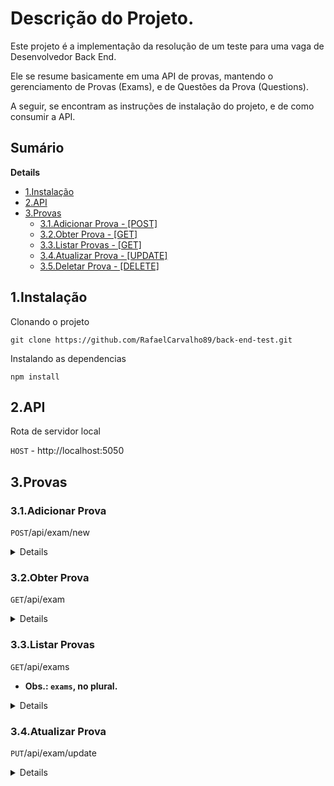 # Descrição do Projeto.

<p>Este projeto é a implementação da resolução de um teste para uma vaga de Desenvolvedor Back End.</p>

<p>Ele se resume basicamente em uma API de provas, mantendo o gerenciamento de Provas (Exams), e de Questões da Prova (Questions).</p>

<p>A seguir, se encontram as instruções de instalação do projeto, e de como consumir a API.</p>


## Sumário

<summary><strong>Details</strong></summary>

* [1.Instalação](#1-instalacao)
* [2.API](#2-api)
* [3.Provas](#3-provas)
  * [3.1.Adicionar Prova - [POST]](#3-1-adicionar-prova)
  * [3.2.Obter Prova - [GET]](#3-2-obter-prova)
  * [3.3.Listar Provas - [GET]](#3-3-listar-provas)
  * [3.4.Atualizar Prova - [UPDATE]](#3-4-atualizar-prova)
  * [3.5.Deletar Prova - [DELETE]](#3-5-deletar-prova)


## 1.Instalação

<p>Clonando o projeto</p>

```console
git clone https://github.com/RafaelCarvalho89/back-end-test.git
```

<p>Instalando as dependencias</p>

```console
npm install
```


## 2.API

Rota de servidor local

`HOST` - http://localhost:5050


## 3.Provas


### 3.1.Adicionar Prova

  `POST`/api/exam/new

  <details>

  #### Parâmetros da requisição
  |Tipo|Nome|Descrição|Schema|
  |---|---|---|---|
  |**Body**|**name**  <br>*required*|O nome da Prova.|string|
  |**Body**|**description**  <br>*required*|Descrição da Prova.|string|
  |**Body**|**type**  <br>*required*|Tipo da Prova. Obs.: `"ONLINE"` ou `"OFFLINE"`  |string|
  |**Body**|**questions**  <br>*optional*|Questões da Prova. Obs: Um Array de `question`. |[question[]](#question)|


  #### Question
  |Tipo|Nome|Descrição|Schema|
  |---|---|---|---|
  |**Body**|**statement**  <br>*required*|O enunciado da Questão.|string|
  |**Body**|**options**  <br>*required*|Opções da Questão. Obs: Um Array de `option`. |[option[]](#option)|


  #### Option
  |Tipo|Nome|Descrição|Schema|
  |---|---|---|---|
  |**Body**|**key**  <br>*required*|A chave da opção.|string|
  |**Body**|**value**  <br>*required*|O valor da opção.|string|
  |**Body**|**correct**  <br>*required*|Se a opção é verdadeira ou falsa. Obs.: `true` ou `false`|boolean|


**Exemplo da requisição passando uma prova `com questões`.**
```json
{
  "name": "Prova AMARELA",
  "description": "Prova completa",
  "type": "ONLINE",
  "questions": [
    {
      "statement": "Qual o sentido da vida, do universo e tudo mais?",
      "options": [
        {
          "key": "a",
          "value": "viver",
          "correct": false
        },
        {
          "key": "b",
          "value": "beber café",
          "correct": false
        },
        {
          "key": "c",
          "value": "codar",
          "correct": false
        },
        {
          "key": "d",
          "value": "42",
          "correct": true
        }
      ]
    }
  ]
}
```


**Exemplo de resposta da requisição passando uma prova `com questoes`.**
```json
{
  "id": "6050f9e222a72e7089ed1988",
  "name": "Prova AMARELA",
  "description": "Prova completa",
  "type": "ONLINE",
  "questions": [
    {
      "id": "6050f9e222a72e7089ed1987",
      "statement": "Qual o sentido da vida, do universo e tudo mais?",
      "options": [
        {
          "key": "a",
          "value": "viver",
          "correct": false,
          "id": "6050f9e222a72e7089ed1983"
        },
        {
          "key": "b",
          "value": "beber café",
          "correct": false,
          "id": "6050f9e222a72e7089ed1984"
        },
        {
          "key": "c",
          "value": "codar",
          "correct": false,
          "id": "6050f9e222a72e7089ed1985"
        },
        {
          "key": "d",
          "value": "42",
          "correct": true,
          "id": "6050f9e222a72e7089ed1986"
        }
      ]
    }
  ]
}
```


**Exemplo da requisição passando uma prova `sem questoes`.**
```json
{
  "name": "Prova AZUL",
  "description": "Prova sem questões",
  "type": "ONLINE"
}
```


**Exemplo de resposta da requisição passando uma prova `SEM` questoes.**
```json
{
  "id": "6050f9e222a72e7089ed2021",
  "name": "Prova AZUL",
  "description": "Prova sem questões",
  "type": "ONLINE",
  "questions": []
}
```
</details>


### 3.2.Obter Prova

  `GET`/api/exam

  <details>

  #### Parâmetros da requisição
  |Tipo|Nome|Descrição|Schema|
  |---|---|---|---|
  |**Body**|**id**  <br>*required*|O id da Prova.|string|


  **Exemplo da requisição obter prova.**
  ```json
  {
    "id": "6050f9e222a72e7089ed1988"
  }
  ```


  **Exemplo de resposta da requisição obter prova.**
  ```json
  {
    "id": "6050f9e222a72e7089ed1988",
    "name": "Prova AMARELA",
    "description": "Prova completa",
    "type": "ONLINE",
    "questions": [
      {
        "id": "6050f9e222a72e7089ed1987",
        "statement": "Qual o sentido da vida, do universo e tudo mais?",
        "options": [
          {
            "key": "a",
            "value": "viver",
            "correct": false,
            "id": "6050f9e222a72e7089ed1983"
          },
          {
            "key": "b",
            "value": "beber café",
            "correct": false,
            "id": "6050f9e222a72e7089ed1984"
          },
          {
            "key": "c",
            "value": "codar",
            "correct": false,
            "id": "6050f9e222a72e7089ed1985"
          },
          {
            "key": "d",
            "value": "42",
            "correct": true,
            "id": "6050f9e222a72e7089ed1986"
          }
        ]
      }
    ]
  }
  ```
  </details>

### 3.3.Listar Provas

  `GET`/api/exams 
  
  - **Obs.: `exams`, no plural.**

  <details>

  #### Requisição sem Parâmetros

  **Exemplo de resposta da requisição listar provas.**
  ```json
  [
    {
      "name": "Prova AMARELA",
      "description": "Prova sem questões",
      "type": "OFFLINE",
      "questions": [],
      "id": "60500a71fef08553a78d1948"
    },
    {
      "name": "Prova AZUL",
      "description": "Prova sem questões",
      "type": "ONLINE",
      "questions": [],
      "id": "605104ab28fda7815af489ae"
    }
  ]
  ```
  </details>


### 3.4.Atualizar Prova

  `PUT`/api/exam/update

  <details>

  #### Parâmetros da requisição
  |Tipo|Nome|Descrição|Schema|
  |---|---|---|---|
  |**Body**|**id**  <br>*required*|O id da Prova.|string|
  |**Body**|**name**  <br>*required*|O nome da Prova.|string|
  |**Body**|**description**  <br>*required*|Descrição da Prova.|string|
  |**Body**|**type**  <br>*required*|Tipo da Prova. Obs.: `"ONLINE"` ou `"OFFLINE"`  |string|
  |**Body**|**questions**  <br>*required*|Questões da Prova. Obs: Um Array de `question`. |[question[]](#question)|


  #### Question
  |Tipo|Nome|Descrição|Schema|
  |---|---|---|---|
  |**Body**|**id**  <br>*required*|O id da Questão.|string|
  |**Body**|**statement**  <br>*required*|O enunciado da Questão.|string|
  |**Body**|**options**  <br>*required*|Opções da Questão. Obs: Um Array de `option`. |[option[]](#option)|


  #### Option
  |Tipo|Nome|Descrição|Schema|
  |---|---|---|---|
  |**Body**|**key**  <br>*required*|A chave da opção.|string|
  |**Body**|**value**  <br>*required*|O valor da opção.|string|
  |**Body**|**correct**  <br>*required*|Se a opção é verdadeira ou falsa. Obs.: `true` ou `false`|boolean|


**Exemplo da requisição para atualização de prova.**
```json
{
  "id": "6050f9e222a72e7089ed1988",
  "name": "Prova AMARELA 2021 ATUALIZADA",
  "description": "Prova completa 2021 ATUALIZADA",
  "type": "ONLINE",
  "questions": [
    {
      "statement": "Qual o sentido da vida, do universo e tudo mais? 2021 ATUALIZADO ¯\_(ツ)_/¯",
      "options": [
        {
          "key": "a",
          "value": "viver",
          "correct": false
        },
        {
          "key": "b",
          "value": "beber café",
          "correct": false
        },
        {
          "key": "c",
          "value": "codar",
          "correct": false
        },
        {
          "key": "d",
          "value": "42",
          "correct": true
        }
      ]
    }
  ]
}
```


**Exemplo de resposta da requisição para atualização de prova.**
```json
{
  "id": "6050f9e222a72e7089ed1988",
  "name": "Prova AMARELA 2021 ATUALIZADA",
  "description": "Prova completa 2021 ATUALIZADA",
  "type": "ONLINE",
  "questions": [
    {
      "id": "6050f9e222a72e7089ed1987",
      "statement": "Qual o sentido da vida, do universo e tudo mais? 2021 ATUALIZADO ¯\_(ツ)_/¯",
      "options": [
        {
          "key": "a",
          "value": "viver",
          "correct": false,
          "id": "6050f9e222a72e7089ed1983"
        },
        {
          "key": "b",
          "value": "beber café",
          "correct": false,
          "id": "6050f9e222a72e7089ed1984"
        },
        {
          "key": "c",
          "value": "codar",
          "correct": false,
          "id": "6050f9e222a72e7089ed1985"
        },
        {
          "key": "d",
          "value": "42",
          "correct": true,
          "id": "6050f9e222a72e7089ed1986"
        }
      ]
    }
  ]
}
```


</details>
